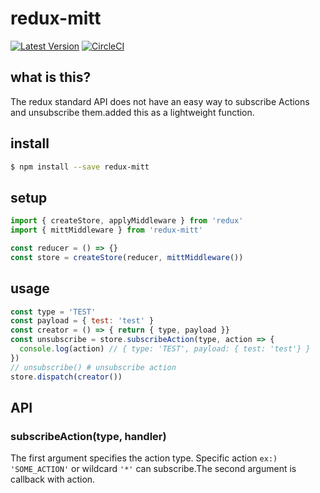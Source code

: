 # redux-mitt

[![Latest Version](https://img.shields.io/badge/npm-v1.1.1-C12127.svg)](https://www.npmjs.com/package/redux-mitt)
[![CircleCI](https://circleci.com/gh/takefumi-yoshii/redux-mitt/tree/master.svg?style=svg)](https://circleci.com/gh/takefumi-yoshii/redux-mitt/tree/master)

## what is this?

The redux standard API does not have an easy way to subscribe Actions and unsubscribe them.added this as a lightweight function.

## install

```sh
$ npm install --save redux-mitt
```

## setup

```javascript
import { createStore, applyMiddleware } from 'redux'
import { mittMiddleware } from 'redux-mitt'

const reducer = () => {}
const store = createStore(reducer, mittMiddleware())
```
## usage

```javascript
const type = 'TEST'
const payload = { test: 'test' }
const creator = () => { return { type, payload }}
const unsubscribe = store.subscribeAction(type, action => {
  console.log(action) // { type: 'TEST', payload: { test: 'test'} }
})
// unsubscribe() # unsubscribe action
store.dispatch(creator())
```

## API

### subscribeAction(type, handler)

The first argument specifies the action type. Specific action `ex:) 'SOME_ACTION'` or wildcard `'*'` can subscribe.The second argument is callback with action.
